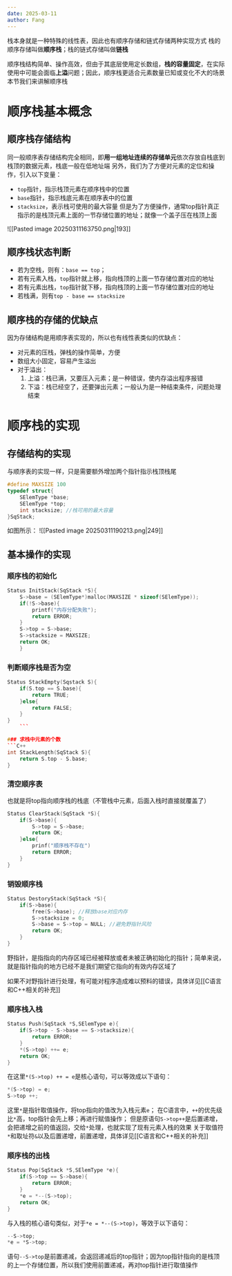 ```yaml
---
date: 2025-03-11
author: Fang
---
```

栈本身就是一种特殊的线性表，因此也有顺序存储和链式存储两种实现方式
栈的顺序存储叫做**顺序栈**；栈的链式存储叫做**链栈**

顺序栈结构简单、操作高效，但由于其底层使用定长数组，**栈的容量固定**，在实际使用中可能会面临**上溢**问题；因此，顺序栈更适合元素数量已知或变化不大的场景
本节我们来讲解顺序栈
# 顺序栈基本概念

## 顺序栈存储结构
同一般顺序表存储结构完全相同，即**用一组地址连续的存储单元**依次存放自栈底到栈顶的数据元素，栈底一般在低地址端
另外，我们为了方便对元素的定位和操作，引入以下变量：
- `top`指针，指示栈顶元素在顺序栈中的位置
- `base`指针，指示栈底元素在顺序表中的位置
- `stacksize`，表示栈可使用的最大容量
但是为了方便操作，通常top指针真正指示的是栈顶元素上面的一节存储位置的地址；就像一个盖子压在栈顶上面

![[Pasted image 20250311163750.png|193]]
## 顺序栈状态判断
- 若为空栈，则有：`base == top`；
- 若有元素入栈，`top`指针就上移，指向栈顶的上面一节存储位置对应的地址
- 若有元素出栈，`top`指针就下移，指向栈顶的上面一节存储位置对应的地址
- 若栈满，则有`top - base == stacksize`

## 顺序栈的存储的优缺点
因为存储结构是用顺序表实现的，所以也有线性表类似的优缺点：
- 对元素的压栈，弹栈的操作简单，方便
- 数组大小固定，容易产生溢出
- 对于溢出：
	1. 上溢：栈已满，又要压入元素；是一种错误，使内存溢出程序报错
	2. 下溢：栈已经空了，还要弹出元素；一般认为是一种结束条件，问题处理结束

# 顺序栈的实现

## 存储结构的实现
与顺序表的实现一样，只是需要额外增加两个指针指示栈顶栈尾
```C
#define MAXSIZE 100
typedef struct{
	SElemType *base;
	SElemType *top;
	int stacksize; //栈可用的最大容量
}SqStack;
```
如图所示：
![[Pasted image 20250311190213.png|249]]

## 基本操作的实现
### 顺序栈的初始化
```C
Status InitStack(SqStack *S){
	S->base = (SElemType*)malloc(MAXSIZE * sizeof(SElemType)); 
	if(!S->base){
		printf("内存分配失败");
		return ERROR;
	}
	S->top = S->base;
	S->stacksize = MAXSIZE;
	return OK;
	}
```
### 判断顺序栈是否为空
```C++
Status StackEmpty(Sqstack S){
	if(S.top == S.base){
		return TRUE;
	}else{
		return FALSE;
	}
}
	```

### 求栈中元素的个数
```C++
int StackLength(SqStack S){
	return S.top - S.base;
}
```

### 清空顺序表
也就是将top指向顺序栈的栈底（不管栈中元素，后面入栈时直接就覆盖了）
```C++
Status ClearStack(SqStack *S){
	if(S->base){
		S->top = S->base;
		return OK;
	}else{
		prinf("顺序栈不存在")
		return ERROR;
	}
}
```
### 销毁顺序栈
```C++
Status DestoryStack(SqStack *S){
	if(S->base){
		free(S->base); //释放base对应内存
		S->stacksize = 0;
		S->base = S->top = NULL; //避免野指针风险
		return OK;
	}
}
```
野指针，是指指向的内存区域已经被释放或者未被正确初始化的指针；简单来说，就是指针指向的地方已经不是我们期望它指向的有效内存区域了
	
如果不对野指针进行处理，有可能对程序造成难以预料的错误，具体详见[[C语言和C++相关的补充]]
### 顺序栈入栈
```C++
Status Push(SqStack *S,SElemType e){
	if(S->top - S->base == S->stacksize){
		return ERROR;
	}
	*(S->top) ++= e;                     
	return OK; 
}
```
在这里`*(S->top) ++ = e`是核心语句，可以等效成以下语句：
```C++
*(S->top) = e;
S->top ++;
```
这里`*`是指针取值操作，将top指向的值改为入栈元素`e`；
在C语言中，`++`的优先级比`*`高，top指针会先上移；再进行赋值操作；
但是原语句`S->top++`是后置递增，会把递增之前的值返回，交给`*`处理，也就实现了现有元素入栈的效果
关于取值符`*`和取址符`&`以及后置递增，前置递增，具体详见[[C语言和C++相关的补充]]

### 顺序栈的出栈
```C++
Status Pop(SqStack *S,SElemType *e){
	if(S->top == S->base){
		return ERROR;
	}
	*e = *--(S->top);
	return OK;
}
```
与入栈的核心语句类似，对于`*e = *--(S->top)`，等效于以下语句：
```C++
--S->top;
*e = *S->top;
```
语句`--S->top`是前置递减，会返回递减后的top指针；因为top指针指向的是栈顶的上一个存储位置，所以我们使用前置递减，再对top指针进行取值操作